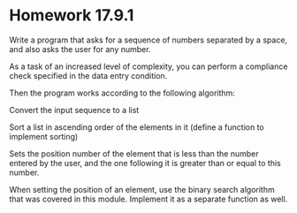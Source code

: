 # Homework 17.9.1
Write a program that asks for a sequence of numbers separated by a space, and also asks the user for any number.

As a task of an increased level of complexity, you can perform a compliance check specified in the data entry condition.

Then the program works according to the following algorithm:

Convert the input sequence to a list

Sort a list in ascending order of the elements in it (define a function to implement sorting)

Sets the position number of the element that is less than the number entered by the user, and the one following it is greater than or equal to this number.

When setting the position of an element, use the binary search algorithm that was covered in this module. Implement it as a separate function as well.
